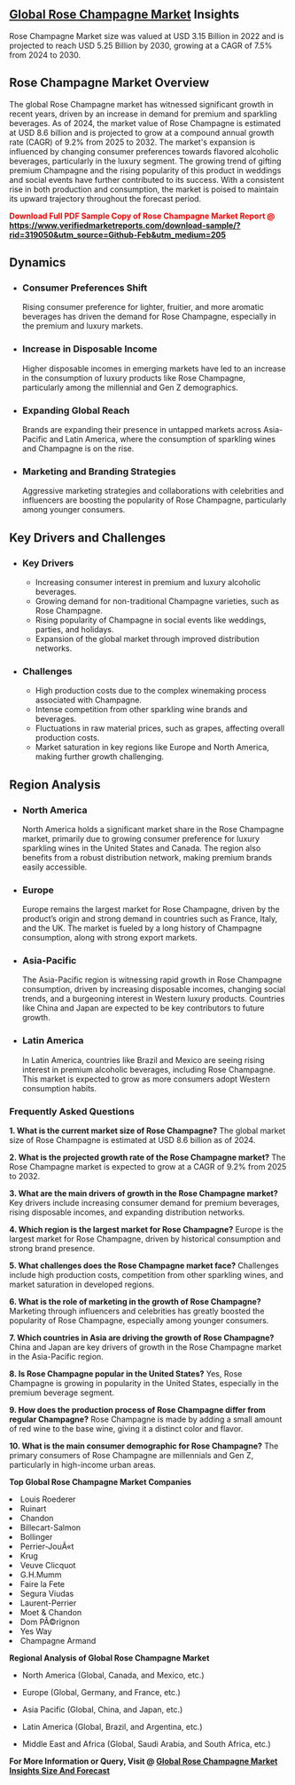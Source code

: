 <h2><a href="https://www.verifiedmarketreports.com/download-sample/?rid=319050&amp;utm_source=Github&amp;utm_medium=205" target="_blank">Global Rose Champagne Market</a> Insights</h2><p>Rose Champagne Market size was valued at USD 3.15 Billion in 2022 and is projected to reach USD 5.25 Billion by 2030, growing at a CAGR of 7.5% from 2024 to 2030.</p><p> <h2>Rose Champagne Market Overview</h2> <p>The global Rose Champagne market has witnessed significant growth in recent years, driven by an increase in demand for premium and sparkling beverages. As of 2024, the market value of Rose Champagne is estimated at USD 8.6 billion and is projected to grow at a compound annual growth rate (CAGR) of 9.2% from 2025 to 2032. The market's expansion is influenced by changing consumer preferences towards flavored alcoholic beverages, particularly in the luxury segment. The growing trend of gifting premium Champagne and the rising popularity of this product in weddings and social events have further contributed to its success. With a consistent rise in both production and consumption, the market is poised to maintain its upward trajectory throughout the forecast period.</p> <p><strong><p><span class=""><span style="color: #ff0000;"><strong>Download Full PDF Sample Copy of Rose Champagne Market Report</strong> @ </span><a href="https://www.verifiedmarketreports.com/download-sample/?rid=319050&amp;utm_source=Github-Feb&amp;utm_medium=205" target="_blank">https://www.verifiedmarketreports.com/download-sample/?rid=319050&amp;utm_source=Github-Feb&amp;utm_medium=205</a></span></p></strong></p> <h2>Dynamics</h2> <ul> <li><h3>Consumer Preferences Shift</h3> Rising consumer preference for lighter, fruitier, and more aromatic beverages has driven the demand for Rose Champagne, especially in the premium and luxury markets.</li> <li><h3>Increase in Disposable Income</h3> Higher disposable incomes in emerging markets have led to an increase in the consumption of luxury products like Rose Champagne, particularly among the millennial and Gen Z demographics.</li> <li><h3>Expanding Global Reach</h3> Brands are expanding their presence in untapped markets across Asia-Pacific and Latin America, where the consumption of sparkling wines and Champagne is on the rise.</li> <li><h3>Marketing and Branding Strategies</h3> Aggressive marketing strategies and collaborations with celebrities and influencers are boosting the popularity of Rose Champagne, particularly among younger consumers.</li> </ul> <h2>Key Drivers and Challenges</h2> <ul> <li><h3>Key Drivers</h3> <ul> <li>Increasing consumer interest in premium and luxury alcoholic beverages.</li> <li>Growing demand for non-traditional Champagne varieties, such as Rose Champagne.</li> <li>Rising popularity of Champagne in social events like weddings, parties, and holidays.</li> <li>Expansion of the global market through improved distribution networks.</li> </ul> </li> <li><h3>Challenges</h3> <ul> <li>High production costs due to the complex winemaking process associated with Champagne.</li> <li>Intense competition from other sparkling wine brands and beverages.</li> <li>Fluctuations in raw material prices, such as grapes, affecting overall production costs.</li> <li>Market saturation in key regions like Europe and North America, making further growth challenging.</li> </ul> </li> </ul> <h2>Region Analysis</h2> <ul> <li><h3>North America</h3> North America holds a significant market share in the Rose Champagne market, primarily due to growing consumer preference for luxury sparkling wines in the United States and Canada. The region also benefits from a robust distribution network, making premium brands easily accessible.</li> <li><h3>Europe</h3> Europe remains the largest market for Rose Champagne, driven by the product’s origin and strong demand in countries such as France, Italy, and the UK. The market is fueled by a long history of Champagne consumption, along with strong export markets.</li> <li><h3>Asia-Pacific</h3> The Asia-Pacific region is witnessing rapid growth in Rose Champagne consumption, driven by increasing disposable incomes, changing social trends, and a burgeoning interest in Western luxury products. Countries like China and Japan are expected to be key contributors to future growth.</li> <li><h3>Latin America</h3> In Latin America, countries like Brazil and Mexico are seeing rising interest in premium alcoholic beverages, including Rose Champagne. This market is expected to grow as more consumers adopt Western consumption habits.</li> </ul> <h3>Frequently Asked Questions</h3> <p><strong>1. What is the current market size of Rose Champagne?</strong> The global market size of Rose Champagne is estimated at USD 8.6 billion as of 2024.</p> <p><strong>2. What is the projected growth rate of the Rose Champagne market?</strong> The Rose Champagne market is expected to grow at a CAGR of 9.2% from 2025 to 2032.</p> <p><strong>3. What are the main drivers of growth in the Rose Champagne market?</strong> Key drivers include increasing consumer demand for premium beverages, rising disposable incomes, and expanding distribution networks.</p> <p><strong>4. Which region is the largest market for Rose Champagne?</strong> Europe is the largest market for Rose Champagne, driven by historical consumption and strong brand presence.</p> <p><strong>5. What challenges does the Rose Champagne market face?</strong> Challenges include high production costs, competition from other sparkling wines, and market saturation in developed regions.</p> <p><strong>6. What is the role of marketing in the growth of Rose Champagne?</strong> Marketing through influencers and celebrities has greatly boosted the popularity of Rose Champagne, especially among younger consumers.</p> <p><strong>7. Which countries in Asia are driving the growth of Rose Champagne?</strong> China and Japan are key drivers of growth in the Rose Champagne market in the Asia-Pacific region.</p> <p><strong>8. Is Rose Champagne popular in the United States?</strong> Yes, Rose Champagne is growing in popularity in the United States, especially in the premium beverage segment.</p> <p><strong>9. How does the production process of Rose Champagne differ from regular Champagne?</strong> Rose Champagne is made by adding a small amount of red wine to the base wine, giving it a distinct color and flavor.</p> <p><strong>10. What is the main consumer demographic for Rose Champagne?</strong> The primary consumers of Rose Champagne are millennials and Gen Z, particularly in high-income urban areas.</p> </p><p><strong>Top Global Rose Champagne Market Companies</strong></p><div data-test-id=""><p><li>Louis Roederer</li><li> Ruinart</li><li> Chandon</li><li> Billecart-Salmon</li><li> Bollinger</li><li> Perrier-JouÃ«t</li><li> Krug</li><li> Veuve Clicquot</li><li> G.H.Mumm</li><li> Faire la Fete</li><li> Segura Viudas</li><li> Laurent-Perrier</li><li> Moet & Chandon</li><li> Dom PÃ©rignon</li><li> Yes Way</li><li> Champagne Armand</li></p><div><strong>Regional Analysis of&nbsp;Global Rose Champagne Market</strong></div><ul><li dir="ltr"><p dir="ltr">North America&nbsp;(Global, Canada, and Mexico, etc.)</p></li><li dir="ltr"><p dir="ltr">Europe (Global, Germany, and France, etc.)</p></li><li dir="ltr"><p dir="ltr">Asia Pacific&nbsp;(Global, China, and Japan, etc.)</p></li><li dir="ltr"><p dir="ltr">Latin America&nbsp;(Global, Brazil, and Argentina, etc.)</p></li><li dir="ltr">Middle East and Africa&nbsp;(Global, Saudi Arabia, and South Africa, etc.)</li></ul><p><strong>For More Information or Query, Visit @&nbsp;</strong><strong><a href="https://www.verifiedmarketreports.com/product/rose-champagne-market/?utm_source=Github&amp;utm_medium=205" target="_blank">Global Rose Champagne Market Insights Size And Forecast</a></strong></p></div>
